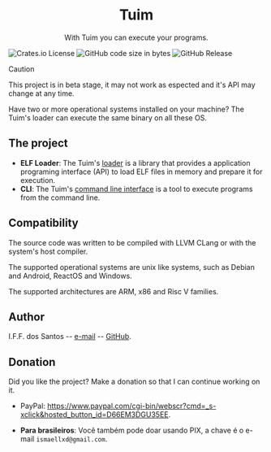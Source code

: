 <h1 align="center">Tuim</h1>

<div align="center">With Tuim you can execute your programs.</div>

![Crates.io License](https://img.shields.io/crates/l/MIT)
![GitHub code size in bytes](https://img.shields.io/github/languages/code-size/ismaeldamiao/tuim)
![GitHub Release](https://img.shields.io/github/v/release/ismaeldamiao/tuim)

> [!CAUTION]
> This project is in beta stage, it may not work as espected
> and it's API may change at any time.

Have two or more operational systems installed on your machine?
The Tuim's loader can execute the same binary on all these OS.

## The project

- **ELF Loader**:
   The Tuim's [loader](src-loader) is a library that provides
   a application programing interface (API)
   to load ELF files in memory and prepare it for execution.
- **CLI**:
   The Tuim's [command line interface](src-cli)
   is a tool to execute programs from the command line.

## Compatibility

The source code was written to be compiled with LLVM CLang
or with the system's host compiler.

The supported operational systems are unix like systems,
such as Debian and Android,
ReactOS and Windows.

The supported architectures are ARM, x86 and Risc V families.

## Author

I.F.F. dos Santos --
[e-mail](ismaellxd@gmail.com) --
[GitHub](https://github.com/ismaeldamiao).

## Donation

Did you like the project? Make a donation so that I can continue working on it.

- PayPal: <https://www.paypal.com/cgi-bin/webscr?cmd=_s-xclick&hosted_button_id=D66EM3DGU35EE>.

- **Para brasileiros**: Você também pode doar usando PIX, a chave é o e-mail `ismaellxd@gmail.com`.
